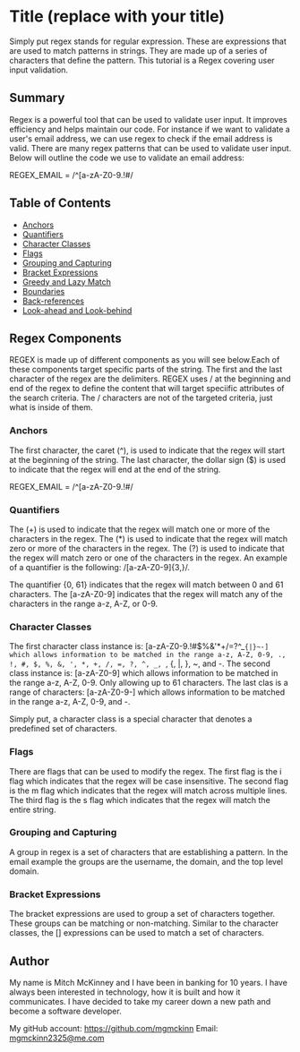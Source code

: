 # Title (replace with your title)

Simply put regex stands for regular expression. These are expressions that are used to match patterns in strings. They are made up of a series of characters that define the pattern. This tutorial is a Regex covering user input validation.

## Summary

Regex is a powerful tool that can be used to validate user input. It improves efficiency and helps maintain our code. For instance if we want to validate a user's email address, we can use regex to check if the email address is valid. There are many regex patterns that can be used to validate user input. Below will outline the code we use to validate an email address:

REGEX_EMAIL = /^[a-zA-Z0-9.!#$%&'*+\/=?^_`{|}~-]+@[a-zA-Z0-9](?:[a-zA-Z0-9-]{0,61}[a-zA-Z0-9])?(?:\.[a-zA-Z0-9](?:[a-zA-Z0-9-]{0,61}[a-zA-Z0-9])?)*$/

## Table of Contents

- [Anchors](#anchors)
- [Quantifiers](#quantifiers)
- [Character Classes](#character-classes)
- [Flags](#flags)
- [Grouping and Capturing](#grouping-and-capturing)
- [Bracket Expressions](#bracket-expressions)
- [Greedy and Lazy Match](#greedy-and-lazy-match)
- [Boundaries](#boundaries)
- [Back-references](#back-references)
- [Look-ahead and Look-behind](#look-ahead-and-look-behind)

## Regex Components
REGEX is made up of different components as you will see below.Each of these components target specific parts of the string. The first and the last character of the regex are the delimiters. REGEX uses / at the beginning and end of the regex to define the content that will target speciific attributes of the search criteria. The / characters are not of the targeted criteria, just what is inside of them. 
### Anchors
The first character, the caret (^), is used to indicate that the regex will start at the beginning of the string. The last character, the dollar sign ($) is used to indicate that the regex will end at the end of the string.

REGEX_EMAIL = /^[a-zA-Z0-9.!#$%&'*+\/=?^_`{|}~-]+@[a-zA-Z0-9](?:[a-zA-Z0-9-]{0,61}[a-zA-Z0-9])?(?:\.[a-zA-Z0-9](?:[a-zA-Z0-9-]{0,61}[a-zA-Z0-9])?)*$/
### Quantifiers
The (+) is used to indicate that the regex will match one or more of the characters in the regex. The (*) is used to indicate that the regex will match zero or more of the characters in the regex. The (?) is used to indicate that the regex will match zero or one of the characters in the regex. An example of a quantifier is the following: /[a-zA-Z0-9]{3,}/.

The quantifier {0, 61} indicates that the regex will match between 0 and 61 characters. The [a-zA-Z0-9] indicates that the regex will match any of the characters in the range a-z, A-Z, or 0-9.

### Character Classes
The first character class instance is: [a-zA-Z0-9.!#$%&'*+\/=?^_`{|}~-] which allows information to be matched in the range a-z, A-Z, 0-9, ., !, #, $, %, &, ', *, +, /, =, ?, ^, _, `, {, |, }, ~, and -. 
The second class instance is: [a-zA-Z0-9] which allows information to be matched in the range a-z, A-Z, 0-9. Only allowing up to 61 characters.
The last clas is a range of characters: [a-zA-Z0-9-] which allows information to be matched in the range a-z, A-Z, 0-9, and -.

Simply put, a character class is a special character that denotes a predefined set of characters. 
### Flags
There are flags that can be used to modify the regex. The first flag is the i flag which indicates that the regex will be case insensitive. The second flag is the m flag which indicates that the regex will match across multiple lines. The third flag is the s flag which indicates that the regex will match the entire string.
### Grouping and Capturing
A group in regex is a set of characters that are establishing a pattern. In the email example the groups are the username, the domain, and the top level domain.
### Bracket Expressions
The bracket expressions are used to group a set of characters together. These groups can be matching or non-matching. Similar to the character classes, the [] expressions can be used to match a set of characters.



## Author

My name is Mitch McKinney and I have been in banking for 10 years. I have always been interested in technology, how it is built and how it communicates. I have decided to take my career down a new path and become a software developer.

My gitHub account: https://github.com/mgmckinn
Email: mgmckinn2325@me.com




